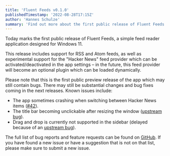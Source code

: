 ```yaml
---
title: 'Fluent Feeds v0.1.0'
publishedTimestamp: '2022-08-28T17:15Z'
author: 'Hannes Schulze'
summary: 'Find out more about the first public release of Fluent Feeds.'
---
```


Today marks the first public release of Fluent Feeds, a simple feed reader application designed for Windows 11.

This release includes support for RSS and Atom feeds, as well as experimental support for the "Hacker News" feed
provider which can be activated/deactivated in the app settings – in the future, this feed provider will become an
optional plugin which can be loaded dynamically.

Please note that this is the first public preview release of the app which may still contain bugs. There may still be
substantial changes and bug fixes coming in the next releases. Known issues include:

 * The app sometimes crashing when switching between Hacker News items
   ([#42](https://github.com/hannesschulze/fluent-feeds/issues/42)).
 * The title bar becoming unclickable after resizing the window
   ([upstream bug](https://github.com/microsoft/WindowsAppSDK/issues/2574)).
 * Drag and drop is currently not supported in the sidebar
   (delayed because of an [upstream bug](https://github.com/microsoft/microsoft-ui-xaml/issues/3290)).

The full list of bug reports and feature requests can be found on
[GitHub](https://github.com/hannesschulze/fluent-feeds/issues). If you have found a new issue or have a suggestion that
is not on that list, please make sure to submit a new issue.
